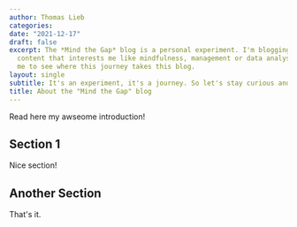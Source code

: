 ```yaml
---
author: Thomas Lieb
categories:
date: "2021-12-17"
draft: false
excerpt: The *Mind the Gap* blog is a personal experiment. I'm blogging about
  content that interests me like mindfulness, management or data analysis. Join
  me to see where this journey takes this blog.
layout: single
subtitle: It's an experiment, it's a journey. So let's stay curious and explore.
title: About the "Mind the Gap" blog
---
```


Read here my awseome introduction!

## Section 1

Nice section!

## Another Section

That's it.
